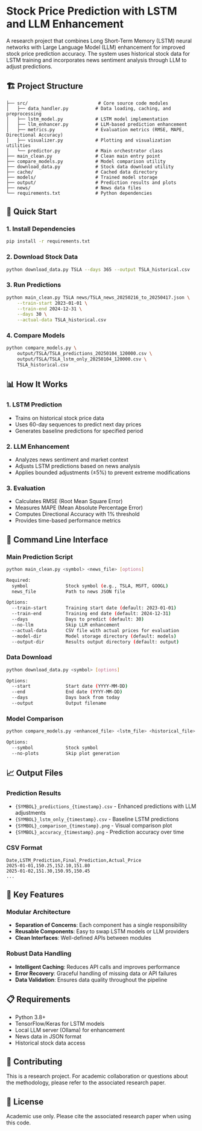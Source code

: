 # Stock Price Prediction with LSTM and LLM Enhancement

A research project that combines Long Short-Term Memory (LSTM) neural networks with Large Language Model (LLM) enhancement for improved stock price prediction accuracy. The system uses historical stock data for LSTM training and incorporates news sentiment analysis through LLM to adjust predictions.

## 🏗️ Project Structure

```
├── src/                          # Core source code modules
│   ├── data_handler.py          # Data loading, caching, and preprocessing
│   ├── lstm_model.py            # LSTM model implementation
│   ├── llm_enhancer.py          # LLM-based prediction enhancement
│   ├── metrics.py               # Evaluation metrics (RMSE, MAPE, Directional Accuracy)
│   ├── visualizer.py            # Plotting and visualization utilities
│   └── predictor.py             # Main orchestrator class
├── main_clean.py                # Clean main entry point
├── compare_models.py            # Model comparison utility
├── download_data.py             # Stock data download utility
├── cache/                       # Cached data directory
├── models/                      # Trained model storage
├── output/                      # Prediction results and plots
├── news/                        # News data files
└── requirements.txt             # Python dependencies
```

## 🚀 Quick Start

### 1. Install Dependencies
```bash
pip install -r requirements.txt
```

### 2. Download Stock Data
```bash
python download_data.py TSLA --days 365 --output TSLA_historical.csv
```

### 3. Run Predictions
```bash
python main_clean.py TSLA news/TSLA_news_20250216_to_20250417.json \
    --train-start 2023-01-01 \
    --train-end 2024-12-31 \
    --days 30 \
    --actual-data TSLA_historical.csv
```

### 4. Compare Models
```bash
python compare_models.py \
    output/TSLA/TSLA_predictions_20250104_120000.csv \
    output/TSLA/TSLA_lstm_only_20250104_120000.csv \
    TSLA_historical.csv
```

## 📊 How It Works

### 1. LSTM Prediction
- Trains on historical stock price data
- Uses 60-day sequences to predict next day prices
- Generates baseline predictions for specified period

### 2. LLM Enhancement
- Analyzes news sentiment and market context
- Adjusts LSTM predictions based on news analysis
- Applies bounded adjustments (±5%) to prevent extreme modifications

### 3. Evaluation
- Calculates RMSE (Root Mean Square Error)
- Measures MAPE (Mean Absolute Percentage Error)
- Computes Directional Accuracy with 1% threshold
- Provides time-based performance metrics

## 🔧 Command Line Interface

### Main Prediction Script
```bash
python main_clean.py <symbol> <news_file> [options]

Required:
  symbol              Stock symbol (e.g., TSLA, MSFT, GOOGL)
  news_file           Path to news JSON file

Options:
  --train-start       Training start date (default: 2023-01-01)
  --train-end         Training end date (default: 2024-12-31)
  --days              Days to predict (default: 30)
  --no-llm            Skip LLM enhancement
  --actual-data       CSV file with actual prices for evaluation
  --model-dir         Model storage directory (default: models)
  --output-dir        Results output directory (default: output)
```

### Data Download
```bash
python download_data.py <symbol> [options]

Options:
  --start             Start date (YYYY-MM-DD)
  --end               End date (YYYY-MM-DD)
  --days              Days back from today
  --output            Output filename
```

### Model Comparison
```bash
python compare_models.py <enhanced_file> <lstm_file> <historical_file> [options]

Options:
  --symbol            Stock symbol
  --no-plots          Skip plot generation
```

## 📈 Output Files

### Prediction Results
- `{SYMBOL}_predictions_{timestamp}.csv` - Enhanced predictions with LLM adjustments
- `{SYMBOL}_lstm_only_{timestamp}.csv` - Baseline LSTM predictions
- `{SYMBOL}_comparison_{timestamp}.png` - Visual comparison plot
- `{SYMBOL}_accuracy_{timestamp}.png` - Prediction accuracy over time

### CSV Format
```csv
Date,LSTM_Prediction,Final_Prediction,Actual_Price
2025-01-01,150.25,152.10,151.80
2025-01-02,151.30,150.95,150.45
...
```

## 🎯 Key Features

### Modular Architecture
- **Separation of Concerns**: Each component has a single responsibility
- **Reusable Components**: Easy to swap LSTM models or LLM providers
- **Clean Interfaces**: Well-defined APIs between modules

### Robust Data Handling
- **Intelligent Caching**: Reduces API calls and improves performance
- **Error Recovery**: Graceful handling of missing data or API failures
- **Data Validation**: Ensures data quality throughout the pipeline


## 📋 Requirements

- Python 3.8+
- TensorFlow/Keras for LSTM models
- Local LLM server (Ollama) for enhancement
- News data in JSON format
- Historical stock data access

## 🤝 Contributing

This is a research project. For academic collaboration or questions about the methodology, please refer to the associated research paper.

## 📄 License

Academic use only. Please cite the associated research paper when using this code.
